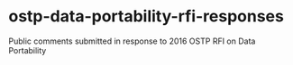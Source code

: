 # ostp-data-portability-rfi-responses
Public comments submitted in response to 2016 OSTP RFI on Data Portability
